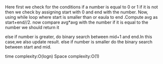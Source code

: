 Here first we check for the conditions if a number is equal to 0 or 1
if it is  not then we check by assigning start with 0 and end with the number.
Now, using while loop where start is smaller than or eaula to end .Compute avg as start+end//2. now compare avg*avg with the number if it is equal to the number we should return it

else if number is greater, do binary search between mid+1 and end.In this case,we also update result.
else if number is smaller do the binary search between start and mid.


time complexity:O(logn)
Space complexity:O(1)